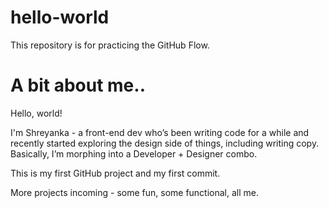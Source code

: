 # hello-world
This repository is for practicing the GitHub Flow.

# A bit about me..

Hello, world!

I'm Shreyanka - a front-end dev who’s been writing code for a while and recently started exploring the design side of things, including writing copy. Basically, I’m morphing into a Developer + Designer combo.

This is my first GitHub project and my first commit.

More projects incoming - some fun, some functional, all me.
